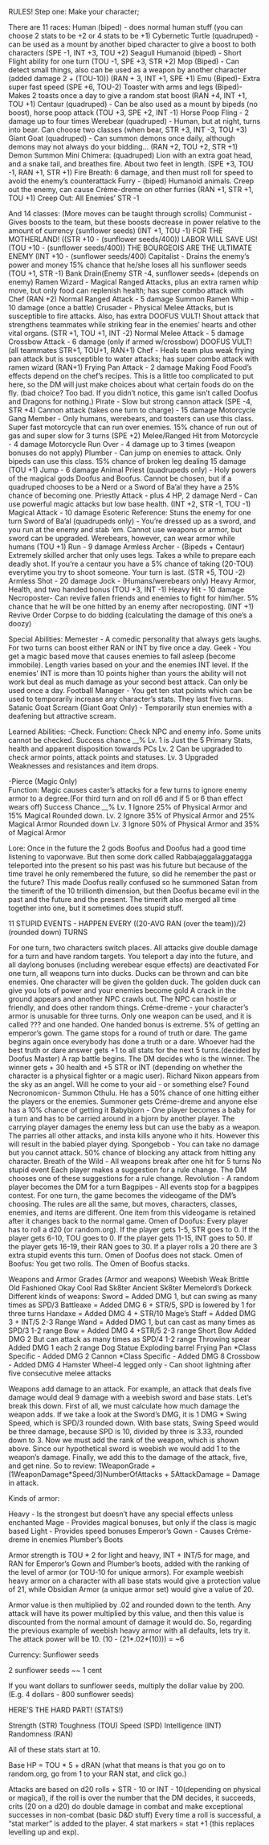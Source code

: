 RULES!
Step one:
Make your character;

There are 11 races:
Human (biped) - does normal human stuff (you can choose 2 stats to be +2 or 4 stats to be +1)
Cybernetic Turtle (quadruped) - can be used as a mount by another biped character to give a boost to both characters (SPE -1, INT +3, TOU +2)
Seagull Humanoid (biped) - Short Flight ability for one turn (TOU -1, SPE +3, STR +2)
Mop (Biped) - Can detect small things, also can be used as a weapon by another character (added damage 2 + (TOU-10)) (RAN + 3, INT +1, SPE +1)
Emu (Biped)- Extra super fast speed (SPE +6, TOU-2)
Toaster with arms and legs (Biped)- Makes 2 toasts once a day to give a random stat boost (RAN +4, INT +1, TOU +1)
Centaur (quadruped) - Can be also used as a mount by bipeds (no boost), horse poop attack (TOU +3, SPE +2, INT -1)
Horse Poop Fling - 2 damage up to four times
Werebear (quadruped) - Human, but at night, turns into bear. Can choose two classes (when bear, STR +3, INT -3, TOU +3)
Giant Goat (quadruped) - Can summon demons once daily, although demons may not always do your bidding… (RAN +2, TOU +2, STR +1)
Demon Summon
Mini Chimera: (quadruped) Lion with an extra goat head, and a snake tail, and breathes fire. About two feet in length. (SPE +3, TOU -1, RAN +1, STR +1)
Fire Breath: 6 damage, and then must roll for speed to avoid the enemy’s counterattack
Furry - (biped) Humanoid animals. Creep out the enemy, can cause Créme-dreme on other furries (RAN +1, STR +1, TOU +1)
Creep Out: All Enemies’ STR -1

And 14 classes:
(More moves can be taught through scrolls)
Communist - Gives boosts to the team, but these boosts decrease in power relative to the amount of currency (sunflower seeds) (INT +1, TOU -1)
FOR THE MOTHERLAND! ((STR +10 - (sunflower seeds/400))
LABOR WILL SAVE US! (TOU +10 - (sunflower seeds/400))
THE BOURGEOIS ARE THE ULTIMATE ENEMY (INT +10 - (sunflower seeds/400)
Capitalist - Drains the enemy’s power and money 15% chance that he/she loses all his sunflower seeds (TOU +1, STR -1)
Bank Drain(Enemy STR -4, sunflower seeds+ (depends on enemy)
Ramen Wizard - Magical Ranged Attacks, plus an extra ramen whip move, but only food can replenish health; has super combo attack with Chef (RAN +2)
Normal Ranged Attack - 5 damage
Summon Ramen Whip - 10 damage (once a battle) 
Crusader - Physical Melee Attacks, but is susceptible to fire attacks. Also, has extra DOOFUS VULT! Shout attack that strengthens teammates while striking fear in the enemies’ hearts and other vital organs. (STR +1, TOU +1, INT -2)
Normal Melee Attack - 5 damage
Crossbow Attack - 6 damage (only if armed w/crossbow)
DOOFUS VULT! (all teammates STR+1, TOU+1, RAN+1)
Chef - Heals team plus weak frying pan attack but is susceptible to water attacks; has super combo attack with ramen wizard (RAN+1)
Frying Pan Attack - 2 damage
Making Food
Food’s effects depend on the chef’s recipes. This is a little too complicated to put here, so the DM will just make choices about what certain foods do on the fly. (bad choice? Too bad. If you didn’t notice, this game isn’t called Doofus and Dragons for nothing.)
Pirate - Slow but strong cannon attack (SPE -4, STR +4)
Cannon attack (takes one turn to charge) - 15 damage
Motorcycle Gang Member - Only humans, werebears, and toasters can use this class. Super fast motorcycle that can run over enemies. 15% chance of run out of gas and super slow for 3 turns (SPE +2)
Melee/Ranged Hit from Motorcycle - 4 damage
Motorcycle Run Over - 4 damage up to 3 times (weapon bonuses do not apply)
Plumber - Can jump on enemies to attack. Only bipeds can use this class. 15% chance of broken leg dealing 15 damage (TOU +1)
Jump - 6 damage
Animal Priest (quadrupeds only) - Holy powers of the magical gods Doofus and Boofus. Cannot be chosen, but if a quadruped chooses to be a Nerd or a Sword of Ba’al they have a 25% chance of becoming one. 
Priestly Attack - plus 4 HP, 2 damage
Nerd - Can use powerful magic attacks but low base health. (INT +2, STR -1, TOU -1)
Magical Attack - 10 damage
Esoteric Reference: Stuns the enemy for one turn
Sword of Ba’al (quadrupeds only) - You’re dressed up as a sword, and you run at the enemy and stab ‘em. Cannot use weapons or armor, but sword can be upgraded. Werebears, however, can wear armor while humans (TOU +1)
Run - 9 damage
Armless Archer - (Bipeds + Centaur) Extremely skilled archer that only uses legs. Takes a while to prepare each deadly shot. If you’re a centaur you have a 5% chance of taking (20-TOU) everytime you try to shoot someone. Your turn is last. (STR +5, TOU -2)
Armless Shot - 20 damage
Jock - (Humans/werebears only) Heavy Armor, Health, and two handed bonus (TOU +3, INT -1)
Heavy Hit - 10 damage
Necroposter- Can revive fallen friends and enemies to fight for him/her. 5% chance that he will be one hitted by an enemy after necroposting. (INT +1)
Revive
Order Corpse to do bidding (calculating the damage of this one’s a doozy)

Special Abilities:
Memester - A comedic personality that always gets laughs. For two turns can boost either RAN or INT by five once a day.
Geek - You get a magic based move that causes enemies to fall asleep (become immobile). Length varies based on your and the enemies INT level. If the enemies’ INT is more than 10 points higher than yours the ability will not work but deal as much damage as your second best attack. Can only be used once a day.
Football Manager - You get ten stat points which can be used to temporarily increase any character’s stats. They last five turns.
Satanic Goat Scream (Giant Goat Only) - Temporarily stun enemies with a deafening but attractive scream.
















Learned Abilities:
-Check. 
Function: Check NPC and enemy info. Some units cannot be checked.
Success chance __%
Lv. 1 is Just the 5 Primary Stats, health and apparent disposition towards PCs
Lv. 2 Can be upgraded to check armor points, attack points and statuses. 
Lv. 3  Upgraded Weaknesses and resistances and item drops.

 -Pierce (Magic Only)  
Function: Magic causes caster’s attacks for a few turns to ignore enemy armor to a degree.(For third turn and on roll d6 and if 5 or 6 than effect wears off)
Success Chance __%
Lv. 1 Ignore 25% of Physical Armor and 15% Magical Rounded down.
Lv. 2 Ignore 35% of  Physical Armor and 25% Magical Armor Rounded down
Lv. 3 Ignore 50% of  Physical Armor and 35% of Magical Armor







Lore:
    Once in the future the 2 gods Boofus and Doofus had a good time listening to vaporwave. But then some dork called Rabbajaggalaggatagga teleported into the present so his past was his future but because of the time travel he only remembered the future, so did he remember the past or the future? This made Doofus really confused so he summoned Satan from the timerift of the 10 trillionth dimension, but then Doofus became evil in the past and the future and the present. The timerift also merged all time together into one, but it sometimes does stupid stuff.





11
STUPID EVENTS - HAPPEN EVERY ((20-AVG RAN (over the team))/2)(rounded down) TURNS

For one turn, two characters switch places.
All attacks give double damage for a turn and have random targets.
You teleport a day into the future, and all daylong bonuses (including werebear esque effects) are deactivated
For one turn, all weapons turn into ducks. Ducks can be thrown and can bite enemies. One character will be given the golden duck. The golden duck can give you lots of power and your enemies become gold
A crack in the ground appears and another NPC crawls out. The NPC can hostile or friendly, and does other random things.
Créme-dreme - your character’s armor is unusable for three turns. Only one weapon can be used, and it is called ??? and one handed. One handed bonus is extreme. 5% of getting an emperor’s gown.
The game stops for a round of truth or dare. The game begins again once everybody has done a truth or a dare. Whoever had the best truth or dare answer gets +1 to all stats for the next 5 turns.(decided by Doofus Master)
A rap battle begins. The DM decides who is the winner. The winner gets + 30 health and +5 STR or INT (depending on whether the character is a physical fighter or a magic user).
Richard Nixon appears from the sky as an angel. Will he come to your aid - or something else?
 Found Necronomicon- Summon Cthulu. He has a 50% chance of one hitting either the players or the enemies. Summoner gets Créme-dreme and anyone else has a 10% chance of getting it
 Babybjorn - One player becomes a baby for a turn and has to be carried around in a bjorn by another player. The carrying player damages the enemy less but can use the baby as a weapon. The parries all other attacks, and insta kills anyone who it hits. However this will result in the babied player dying.
 Spongebob - You can take no damage but you cannot attack. 50% chance of blocking any attack from hitting any character. 
 Breath of the Wild - All weapons break after one hit for 5 turns
No stupid event 
 Each player makes a suggestion for a rule change. The DM chooses one of these suggestions for a rule change.
 Revolution - A random player becomes the DM for a turn
Bagpipes - All events stop for a bagpipes contest. 
For one turn, the game becomes the videogame of the DM’s choosing. The rules are all the same, but moves, characters, classes, enemies, and items are different. One item from this videogame is retained after it changes back to the normal game.
Omen of Doofus: Every player has to roll a d20 (or random.org). If the player gets 1-5, STR goes to 0. If the player gets 6-10, TOU goes to 0. If the player gets 11-15, INT goes to 50. If the player gets 16-19, their RAN goes to 30. If a player rolls a 20 there are 3 extra stupid events this turn. Omen of Doofus does not stack.
 Omen of Boofus: You get two rolls. The Omen of Boofus stacks.



Weapons and Armor
Grades (Armor and weapons)
Weebish
Weak
Brittle
Old Fashioned
Okay
Cool
Rad
Sk8ter
Ancient Sk8ter
Memelord’s
Dorkeck
Different kinds of weapons:
Sword = Added DMG 1, but can swing as many times as SPD/3
Battleaxe = Added DMG 6 + STR/5, SPD is lowered by 1 for three turns
Handaxe = Added DMG 4 + STR/10
Mage’s Staff = Added DMG 3 + INT/5 2-3 Range
Wand = Added DMG 1, but can cast as many times as SPD/3 1-2 range
Bow = Added DMG 4 +STR/5 2-3 range
Short Bow Added DMG 2 But can attack as many times as SPD/4 1-2 range
Throwing spear Added DMG 1 each 2 range
Dog
Statue
Exploding barrel
Frying Pan *Class Specific - Added DMG 2
 Cannon *Class Specific - Added DMG 8
Crossbow - Added DMG 4
Hamster Wheel-4 legged only - Can shoot lightning after five consecutive melee attacks

Weapons add damage to an attack. For example, an attack that deals five damage would deal 9 damage with a weebish sword and base stats. Let’s break this down.
First of all, we must calculate how much damage the weapon adds. If we take a look at the Sword’s DMG, it is 1 DMG  * Swing Speed, which is SPD/3 rounded down. With base stats, Swing Speed would be three damage, because SPD is 10, divided by three is 3.33, rounded down to 3. Now we must add the rank of the weapon, which is shown above. Since our hypothetical sword is weebish we would add 1 to the weapon’s damage. Finally, we add this to the damage of the attack, five, and get nine.
So to review:
1WeaponGrade + (1WeaponDamage*Speed/3)NumberOfAttacks + 5AttackDamage = Damage in attack.

Kinds of armor: 


Heavy - Is the strongest but doesn’t have any special effects unless enchanted
Mage - Provides magical bonuses, but only if the class is magic based
Light - Provides speed bonuses
Emperor’s Gown - Causes Créme-dreme in enemies
Plumber’s Boots

Armor strength is TOU * 2 for light and heavy, INT + INT/5 for mage, and RAN  for Emperor’s Gown and Plumber’s boots, added with the ranking of the level of armor (or TOU-10 for unique armors). For example weebish heavy armor on a character with all base stats would give a protection value of 21, while Obsidian Armor (a unique armor set) would give a value of 20.

Armor value is then multiplied by .02 and rounded down to the tenth. Any attack will have its power multiplied by this value, and then this value is discounted from the normal amount of damage it would do.
So, regarding the previous example of weebish heavy armor with all defaults, lets try it. The attack power will be 10.
(10 - (21*.02*(10))) = ~6

  
Currency: Sunflower seeds

2 sunflower seeds ~~ 1 cent


If you want dollars to sunflower seeds, multiply the dollar value by 200. (E.g. 4 dollars - 800 sunflower seeds)

HERE’S THE HARD PART! (STATS!)

Strength (STR)
Toughness (TOU)
Speed (SPD)
Intelligence (INT)
Randomness (RAN)

All of these stats start at 10.

Base HP = TOU * 5 + dRAN (what that means is that you go on to random.org, go from 1 to your RAN stat, and click go.)

Attacks are based on d20 rolls + STR - 10 or INT - 10(depending on physical or magical), if the roll is over the number that the DM decides, it succeeds, crits (20 on a d20) do double damage in combat and make exceptional successes in non-combat (basic D&D stuff) Every time a roll is successful, a “stat marker” is added to the player. 4 stat markers = stat +1 (this replaces levelling up and exp).
